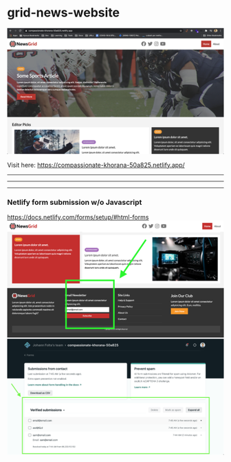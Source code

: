 # grid-news-website

![News Grid Website](img/preview/preview.png)

Visit here: https://compassionate-khorana-50a825.netlify.app/


------------
------------
------------


### Netlify form submission w/o Javascript
https://docs.netlify.com/forms/setup/#html-forms
![Submit form](img/preview/submitForm.png)
![Netlify posted form data](img/preview/postedData.png)